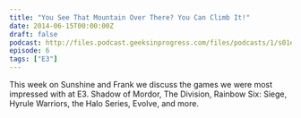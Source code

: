 ```yaml
---
title: "You See That Mountain Over There? You Can Climb It!"
date: 2014-06-15T00:00:00Z
draft: false
podcast: http://files.podcast.geeksinprogress.com/files/podcasts/1/s01e06_E3_2014.mp3
episode: 6
tags: ["E3"]
---
```


This week on Sunshine and Frank we discuss the games we were most impressed with at E3. Shadow of Mordor, The Division, Rainbow Six: Siege, Hyrule Warriors, the Halo Series, Evolve, and more.
